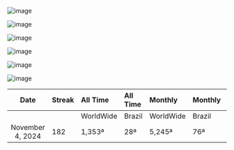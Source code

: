 
![image](https://github.com/user-attachments/assets/b99b2c7e-c4e6-4e89-b18c-692108f7f141)


![image](https://github.com/user-attachments/assets/fed9a6ae-94c3-4254-9e61-d6501f10d733)



![image](https://github.com/user-attachments/assets/328bd7ed-c7e6-459c-903e-c52932964716)

![image](https://github.com/user-attachments/assets/ad09c1ab-243a-4a1b-a61c-e76527eab9a1)

![image](https://github.com/user-attachments/assets/5a0e72ad-8a2e-4892-800e-32ec88489bee)


![image](https://github.com/user-attachments/assets/753dcae6-e02d-41aa-b6cd-91cf0454ed47)


| Date              | Streak   | All Time     | All Time     | Monthly     | Monthly    | Points   | Rooms     |
| :---------------: | :------- | :----------- | :----------- | :---------- | :--------- | :------  | :-------- |
|                   |          | WorldWide    | Brazil       | WorldWide   | Brazil     |          | Completed |
| November 4, 2024  | 182      |       1,353ª |          28ª |      5,245ª |        76ª | 52,718   |       398 |

